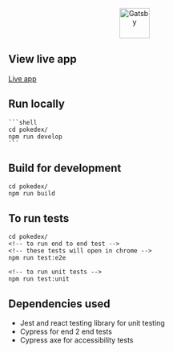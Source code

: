<p align="center">
    <img alt="Gatsby" src="https://cdn2.bulbagarden.net/upload/4/4b/Pok%C3%A9dex_logo.png" width="60" />
</p>

## View live app

<a align="center" href="https://harry-pokedex.netlify.app">Live app</a>

## Run locally

    ```shell
    cd pokedex/
    npm run develop
    ```
## Build for development

```shell
cd pokedex/
npm run build
```

## To run tests

``` shell
cd pokedex/
<!-- to run end to end test -->
<!-- these tests will open in chrome -->
npm run test:e2e

<!-- to run unit tests -->
npm run test:unit
```

## Dependencies used

 - Jest and react testing library for unit testing
 - Cypress for end 2 end tests
 - Cypress axe for accessibility tests

